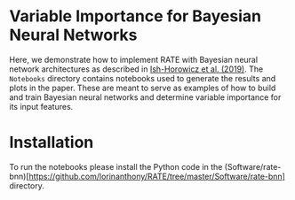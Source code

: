 # Variable Importance for Bayesian Neural Networks

Here, we demonstrate how to implement RATE with Bayesian neural network architectures as described in [Ish-Horowicz et al. (2019)](https://arxiv.org/abs/1901.09839). The `Notebooks` directory contains notebooks used to generate the results and plots in the paper. These are meant to serve as examples of how to build and train Bayesian neural networks and determine variable importance for its input features.

# Installation

To run the notebooks please install the Python code in the (Software/rate-bnn)[https://github.com/lorinanthony/RATE/tree/master/Software/rate-bnn] directory.